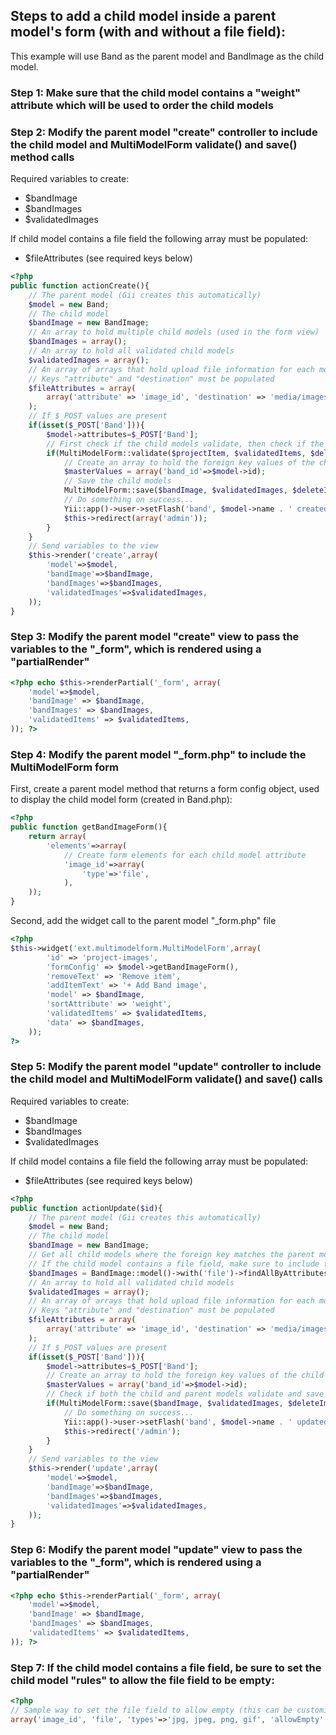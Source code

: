 ## Steps to add a child model inside a parent model's form (with and without a file field):

This example will use Band as the parent model and BandImage as the child model.

### Step 1: Make sure that the child model contains a "weight" attribute which will be used to order the child models

### Step 2: Modify the parent model "create" controller to include the child model and MultiModelForm validate() and save() method calls

Required variables to create:
* $bandImage
* $bandImages
* $validatedImages

If child model contains a file field the following array must be populated:
* $fileAttributes (see required keys below)

```php
<?php
public function actionCreate(){
	// The parent model (Gii creates this automatically)
	$model = new Band;
	// The child model
	$bandImage = new BandImage;
	// An array to hold multiple child models (used in the form view)
	$bandImages = array();
	// An array to hold all validated child models
	$validatedImages = array();
	// An array of arrays that hold upload file information for each model file attribute
	// Keys "attribute" and "destination" must be populated
	$fileAttributes = array(
		array('attribute' => 'image_id', 'destination' => 'media/images/band_images'),
	);
	// If $_POST values are present
	if(isset($_POST['Band'])){
		$model->attributes=$_POST['Band'];
		// First check if the child models validate, then check if the parent model saves (neither can fail validation)
		if(MultiModelForm::validate($projectItem, $validatedItems, $deleteItems, $fileAttributes) && $model->save()){
			// Create an array to hold the foreign key values of the child model
			$masterValues = array('band_id'=>$model->id);
			// Save the child models
			MultiModelForm::save($bandImage, $validatedImages, $deleteImages, $masterValues, $fileAttributes);
			// Do something on success...
			Yii::app()->user->setFlash('band', $model->name . ' created!');
			$this->redirect(array('admin'));                
		}       
	}
	// Send variables to the view
	$this->render('create',array(
		'model'=>$model,
		'bandImage'=>$bandImage,
		'bandImages'=>$bandImages,
		'validatedImages'=>$validatedImages,
	));
}
```

### Step 3: Modify the parent model "create" view to pass the variables to the "_form", which is rendered using a "partialRender"
```php
<?php echo $this->renderPartial('_form', array(
	'model'=>$model,
	'bandImage' => $bandImage,
	'bandImages' => $bandImages,
	'validatedItems' => $validatedItems,
)); ?>
```

### Step 4: Modify the parent model "_form.php" to include the MultiModelForm form

First, create a parent model method that returns a form config object, used to display the child model form (created in Band.php):

```php
<?php
public function getBandImageForm(){
	return array(
		'elements'=>array(
			// Create form elements for each child model attribute
			'image_id'=>array(
				'type'=>'file',
			),
	));
}
```

Second, add the widget call to the parent model "_form.php" file

```php
<?php
$this->widget('ext.multimodelform.MultiModelForm',array(
		'id' => 'project-images',
		'formConfig' => $model->getBandImageForm(),
		'removeText' => 'Remove item',
		'addItemText' => '+ Add Band image',
		'model' => $bandImage,
		'sortAttribute' => 'weight',
		'validatedItems' => $validatedItems, 
		'data' => $bandImages,
	));
?>
```

### Step 5: Modify the parent model "update" controller to include the child model and MultiModelForm validate() and save() calls

Required variables to create:
* $bandImage
* $bandImages
* $validatedImages

If child model contains a file field the following array must be populated:
* $fileAttributes (see required keys below)

```php
<?php
public function actionUpdate($id){
	// The parent model (Gii creates this automatically)
	$model = new Band;
	// The child model
	$bandImage = new BandImage;
	// Get all child models where the foreign key matches the parent model ID
	// If the child model contains a file field, make sure to include the file relation, example: with('file')
	$bandImages = BandImage::model()->with('file')->findAllByAttributes(array('band_id'=>$id), array('order'=>'weight'));
	// An array to hold all validated child models
	$validatedImages = array();
	// An array of arrays that hold upload file information for each model file attribute
	// Keys "attribute" and "destination" must be populated
	$fileAttributes = array(
		array('attribute' => 'image_id', 'destination' => 'media/images/band_images'),
	);
	// If $_POST values are present
	if(isset($_POST['Band'])){
		$model->attributes=$_POST['Band'];
		// Create an array to hold the foreign key values of the child model
		$masterValues = array('band_id'=>$model->id);
		// Check if both the child and parent models validate and save
		if(MultiModelForm::save($bandImage, $validatedImages, $deleteImages, $masterValues, $fileAttributes) && $model->save()){
			// Do something on success...
			Yii::app()->user->setFlash('band', $model->name . ' updated!');
			$this->redirect('/admin');
		}
	}
	// Send variables to the view
	$this->render('update',array(
		'model'=>$model,
		'bandImage'=>$bandImage,
		'bandImages'=>$bandImages,
		'validatedImages'=>$validatedImages,
	));
}
```

### Step 6: Modify the parent model "update" view to pass the variables to the "_form", which is rendered using a "partialRender"
```php
<?php echo $this->renderPartial('_form', array(
	'model'=>$model,
	'bandImage' => $bandImage,
	'bandImages' => $bandImages,
	'validatedItems' => $validatedItems,
)); ?>
```
### Step 7: If the child model contains a file field, be sure to set the child model "rules" to allow the file field to be empty:

```php
<?php
// Sample way to set the file field to allow empty (this can be customized)
array('image_id', 'file', 'types'=>'jpg, jpeg, png, gif', 'allowEmpty' => TRUE),